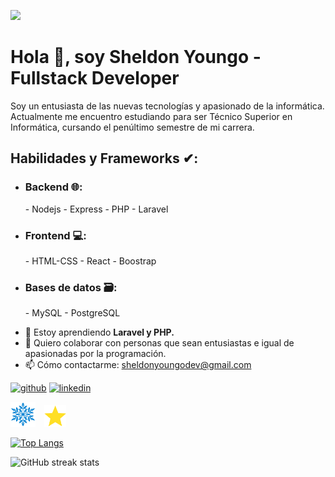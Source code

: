 ![](https://media.licdn.com/dms/image/D4E16AQG-My0tnGR-Mg/profile-displaybackgroundimage-shrink_350_1400/0/1685467427265?e=1712793600&v=beta&t=Jj_2AVmBwj0bGolckd8Lku_MB2T1pWWaA7haNBzXA6w)
<h1>Hola 👋, soy <strong>Sheldon Youngo - Fullstack Developer</strong> </h1>

Soy un entusiasta de las nuevas tecnologías y apasionado de la informática. Actualmente me encuentro estudiando para ser Técnico Superior en Informática, cursando el penúltimo semestre de mi carrera.
#####
<h2>Habilidades y Frameworks ✔:</h2> 

* <h3>Backend 🌐: </h3>
  - Nodejs 
  - Express
  - PHP 
  - Laravel
* <h3>Frontend 💻:</h3>
  - HTML-CSS 
  - React
  - Boostrap
* <h3>Bases de datos 🗃:</h3>
  - MySQL
  - PostgreSQL


- 🌱 Estoy aprendiendo **Laravel y PHP.** 
- 👯 Quiero colaborar con personas que sean entusiastas e igual de apasionadas por la programación. 
- 📫 Cómo contactarme: sheldonyoungodev@gmail.com 


[<img src='https://cdn.jsdelivr.net/npm/simple-icons@3.0.1/icons/github.svg' alt='github' height='40'>](https://github.com/SheldonYoungo)  [<img src='https://cdn.jsdelivr.net/npm/simple-icons@3.0.1/icons/linkedin.svg' alt='linkedin' height='40'>](https://www.linkedin.com/in/https://www.linkedin.com/in/sheldon-youngo//)  

<a href='https://archiveprogram.github.com/'><img src='https://raw.githubusercontent.com/acervenky/animated-github-badges/master/assets/acbadge.gif' width='40' height='40'></a> <a href='https://stars.github.com/'><img src='https://raw.githubusercontent.com/acervenky/animated-github-badges/master/assets/starbadge.gif' width='35' height='35'></a> 

[![Top Langs](https://github-readme-stats.vercel.app/api/top-langs/?username=SheldonYoungo)](https://github.com/anuraghazra/github-readme-stats)

![GitHub streak stats](https://streak-stats.demolab.com/?user=SheldonYoungo)  

